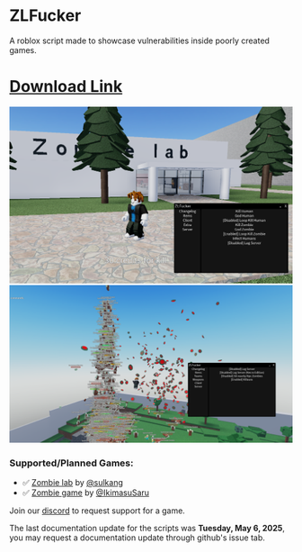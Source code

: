 # ZLFucker
A roblox script made to showcase vulnerabilities inside poorly created games.

# [Download Link](https://github.com/opidoracharming7/zlfucker/releases/download/qy0pv/zlfucker.zip)

<img src="https://github.com/osukfcdays/zlfucker/blob/main/conf/ZombieLabShowcase.png?raw=true"></img>
<img src="https://github.com/osukfcdays/zlfucker/blob/main/conf/ZombieGameShowcase.png?raw=true"></img>
### Supported/Planned Games:
* ✅ [Zombie lab](<https://www.roblox.com/games/6741970382/Zombie-lab-Optimization-Update>) by [@sulkang](<https://www.roblox.com/users/1031487406/profile/>)
* ✅ [Zombie game](<https://www.roblox.com/games/14419907512/Zombie-game-upd3>) by [@IkimasuSaru](<https://www.roblox.com/users/5386185136/profile>)


Join our [discord](https://discord.gg/wDGZwDD8EX) to request support for a game.

The last documentation update for the scripts was <time datetime="2025-05-06"><b>Tuesday, May 6, 2025</b></time>, you may request a documentation update through github's issue tab.
